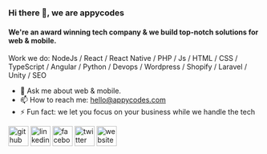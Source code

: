 ### Hi there 👋, we are appycodes
#### We're an award winning tech company & we build top-notch solutions for web & mobile.


Work we do: NodeJs / React / React Native / PHP / Js / HTML / CSS / TypeScript / Angular / Python / Devops / Wordpress / Shopify / Laravel / Unity / SEO

- 💬 Ask me about web & mobile. 
- 📫 How to reach me: hello@appycodes.com 
- ⚡ Fun fact: we let you focus on your business while we handle the tech 


[<img src='https://cdn.jsdelivr.net/npm/simple-icons@3.0.1/icons/github.svg' alt='github' height='40'>](https://github.com/Appycodes)  [<img src='https://cdn.jsdelivr.net/npm/simple-icons@3.0.1/icons/linkedin.svg' alt='linkedin' height='40'>](https://www.linkedin.com/in/appycodes/)  [<img src='https://cdn.jsdelivr.net/npm/simple-icons@3.0.1/icons/facebook.svg' alt='facebook' height='40'>](https://www.facebook.com/appycodes)  [<img src='https://cdn.jsdelivr.net/npm/simple-icons@3.0.1/icons/twitter.svg' alt='twitter' height='40'>](https://twitter.com/appycodes)  [<img src='https://cdn.jsdelivr.net/npm/simple-icons@3.0.1/icons/icloud.svg' alt='website' height='40'>](https://appycodes.dev/)  

